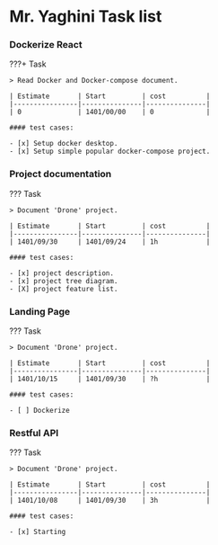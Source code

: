 # Mr. Yaghini Task list

### Dockerize React
???+ Task 

    > Read Docker and Docker-compose document.

    | Estimate       | Start         | cost          | 
    |----------------|---------------|---------------|
    | 0              | 1401/00/00    | 0             |

    #### test cases:

    - [x] Setup docker desktop.
    - [x] Setup simple popular docker-compose project.


### Project documentation
??? Task 

    > Document 'Drone' project.

    | Estimate       | Start         | cost          | 
    |----------------|---------------|---------------|
    | 1401/09/30     | 1401/09/24    | 1h            |

    #### test cases:

    - [x] project description.
    - [x] project tree diagram.
    - [X] project feature list.


### Landing Page
??? Task 

    > Document 'Drone' project.

    | Estimate       | Start         | cost          | 
    |----------------|---------------|---------------|
    | 1401/10/15     | 1401/09/30    | ?h            |

    #### test cases:

    - [ ] Dockerize


### Restful API
??? Task 

    > Document 'Drone' project.

    | Estimate       | Start         | cost          | 
    |----------------|---------------|---------------|
    | 1401/10/08     | 1401/09/30    | 3h            |

    #### test cases:

    - [x] Starting